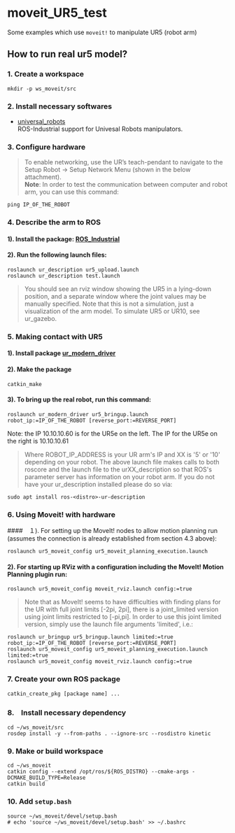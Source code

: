 # moveit_UR5_test
Some examples which use `moveit!` to manipulate UR5 (robot arm)

## How to run real ur5 model?
### 1. Create a workspace
```
mkdir -p ws_moveit/src
```

### 2. Install necessary softwares

* [universal_robots](http://wiki.ros.org/action/show/universal_robots?action=show&redirect=universal_robot)  
   ROS-Industrial support for Univesal Robots manipulators.

### 3. Configure hardware
>  To enable networking, use the UR’s teach-pendant to navigate to the Setup Robot -> Setup Network Menu (shown in the below attachment).  
**Note**: In order to test the communication between computer and robot arm, you can use this command:
```
ping IP_OF_THE_ROBOT
```

### 4. Describe the arm to ROS
#### 1). Install the package: [ROS_Industrial](http://wiki.ros.org/Industrial/Install) 
#### 2). Run the following launch files: 
```
roslaunch ur_description ur5_upload.launch
roslaunch ur_description test.launch
```
> You should see an rviz window showing the UR5 in a lying-down position, and a separate window where the joint values may be manually specified. Note that this is not a simulation, just a visualization of the arm model. To simulate UR5 or UR10, see ur_gazebo.

### 5. Making contact with UR5
#### 1). Install package [ur_modern_driver](https://github.com/ros-industrial/ur_modern_driver)
#### 2). Make the package 
```
catkin_make
```
#### 3). To bring up the real robot, run this command: 
```
roslaunch ur_modern_driver ur5_bringup.launch robot_ip:=IP_OF_THE_ROBOT [reverse_port:=REVERSE_PORT]
```
Note: the IP 10.10.10.60 is for the UR5e on the left. The IP for the UR5e on the right is 10.10.10.61

> Where ROBOT_IP_ADDRESS is your UR arm's IP and XX is '5' or '10' depending on your robot. The above launch file makes calls to both roscore and the launch file to the urXX_description so that ROS's parameter server has information on your robot arm. If you do not have your ur_description installed please do so via:
```
sudo apt install ros-<distro>-ur-description
```

### 6. Using Moveit! with hardware 
####　１). For setting up the MoveIt! nodes to allow motion planning run (assumes the connection is already established from section 4.3 above):
```
roslaunch ur5_moveit_config ur5_moveit_planning_execution.launch
```
#### 2). For starting up RViz with a configuration including the MoveIt! Motion Planning plugin run:
```
roslaunch ur5_moveit_config moveit_rviz.launch config:=true
```
> Note that as MoveIt! seems to have difficulties with finding plans for the UR with full joint limits [-2pi, 2pi], there is a joint_limited version using joint limits restricted to [-pi,pi]. In order to use this joint limited version, simply use the launch file arguments 'limited', i.e.:
```
roslaunch ur_bringup ur5_bringup.launch limited:=true robot_ip:=IP_OF_THE_ROBOT [reverse_port:=REVERSE_PORT]
roslaunch ur5_moveit_config ur5_moveit_planning_execution.launch limited:=true
roslaunch ur5_moveit_config moveit_rviz.launch config:=true
```

### 7. Create your own ROS package
```
catkin_create_pkg [package name] ... 
```

### 8.　Install necessary dependency

```
cd ~/ws_moveit/src
rosdep install -y --from-paths . --ignore-src --rosdistro kinetic
```
### 9. Make or build workspace 
```
cd ~/ws_moveit
catkin config --extend /opt/ros/${ROS_DISTRO} --cmake-args -DCMAKE_BUILD_TYPE=Release
catkin build
```
### 10. Add `setup.bash` 

```
source ~/ws_moveit/devel/setup.bash
# echo 'source ~/ws_moveit/devel/setup.bash' >> ~/.bashrc
```

